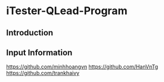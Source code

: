 # iTester-QLead-Program
## Introduction
## Input Information
https://github.com/minhhoangvn
https://github.com/HanVnTg
https://github.com/trankhaivy
